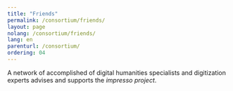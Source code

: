 ```yaml
---
title: "Friends"
permalink: /consortium/friends/
layout: page
nolang: /consortium/friends/
lang: en
parenturl: /consortium/
ordering: 04
---
```


A network of accomplished of digital humanities specialists and digitization experts advises and supports the *impresso project*.
